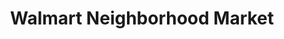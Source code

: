 ---
title: "Walmart Neighborhood Market"
url: /greensboro/walmart-neighborhood-market/
shop: Supermarkt
---